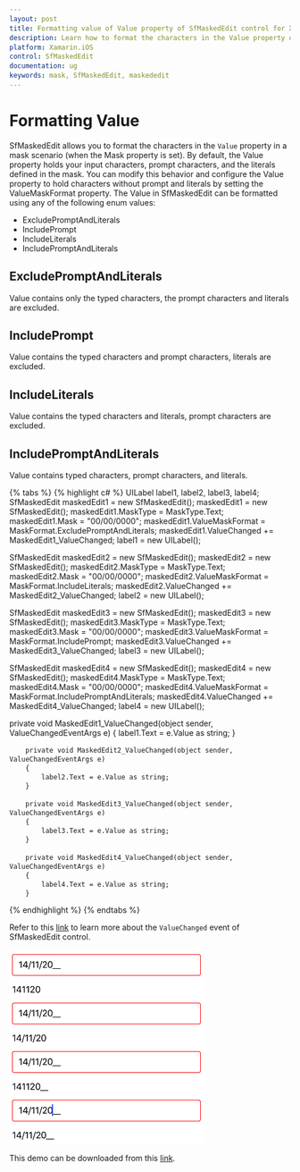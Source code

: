 ```yaml
---
layout: post
title: Formatting value of Value property of SfMaskedEdit control for Xamarin.iOS platform
description: Learn how to format the characters in the Value property of SfMaskedEdit control
platform: Xamarin.iOS
control: SfMaskedEdit
documentation: ug 
keywords: mask, SfMaskedEdit, maskededit
---
```


# Formatting Value

SfMaskedEdit allows you to format the characters in the `Value` property in a mask scenario (when the Mask property is set). By default, the Value property holds your input characters, prompt characters, and the literals defined in the mask. You can modify this behavior and configure the Value property to hold characters without prompt and literals by setting the ValueMaskFormat property. The Value in SfMaskedEdit can be formatted using any of the following enum values:

* ExcludePromptAndLiterals
* IncludePrompt
* IncludeLiterals
* IncludePromptAndLiterals


## ExcludePromptAndLiterals

Value contains only the typed characters, the prompt characters and literals are excluded.

## IncludePrompt

Value contains the typed characters and prompt characters, literals are excluded.

## IncludeLiterals

Value contains the typed characters and literals, prompt characters are excluded.

## IncludePromptAndLiterals

Value contains typed characters, prompt characters, and literals.

{% tabs %}
{% highlight c# %}
UILabel label1, label2, label3, label4;
SfMaskedEdit maskedEdit1 = new SfMaskedEdit();
maskedEdit1 = new SfMaskedEdit();
maskedEdit1.MaskType = MaskType.Text;
maskedEdit1.Mask = "00/00/0000";
maskedEdit1.ValueMaskFormat = MaskFormat.ExcludePromptAndLiterals;
maskedEdit1.ValueChanged += MaskedEdit1_ValueChanged;
label1 = new UILabel();

SfMaskedEdit maskedEdit2 = new SfMaskedEdit();
maskedEdit2 = new SfMaskedEdit();
maskedEdit2.MaskType = MaskType.Text;
maskedEdit2.Mask = "00/00/0000";
maskedEdit2.ValueMaskFormat = MaskFormat.IncludeLiterals;
maskedEdit2.ValueChanged += MaskedEdit2_ValueChanged;
label2 = new UILabel();

SfMaskedEdit maskedEdit3 = new SfMaskedEdit();
maskedEdit3 = new SfMaskedEdit();
maskedEdit3.MaskType = MaskType.Text;
maskedEdit3.Mask = "00/00/0000";
maskedEdit3.ValueMaskFormat = MaskFormat.IncludePrompt;
maskedEdit3.ValueChanged += MaskedEdit3_ValueChanged;
label3 = new UILabel();

SfMaskedEdit maskedEdit4 = new SfMaskedEdit();
maskedEdit4 = new SfMaskedEdit();
maskedEdit4.MaskType = MaskType.Text;
maskedEdit4.Mask = "00/00/0000";
maskedEdit4.ValueMaskFormat = MaskFormat.IncludePromptAndLiterals;
maskedEdit4.ValueChanged += MaskedEdit4_ValueChanged;
label4 = new UILabel(); 
			
private void MaskedEdit1_ValueChanged(object sender, ValueChangedEventArgs e)
        {
            label1.Text = e.Value as string;
        }

        private void MaskedEdit2_ValueChanged(object sender, ValueChangedEventArgs e)
        {
            label2.Text = e.Value as string;
        }

        private void MaskedEdit3_ValueChanged(object sender, ValueChangedEventArgs e)
        {
            label3.Text = e.Value as string;
        }

        private void MaskedEdit4_ValueChanged(object sender, ValueChangedEventArgs e)
        {
            label4.Text = e.Value as string;
        }
{% endhighlight %}
{% endtabs %}

Refer to this [link](Events#valuechanged-event) to learn more about the `ValueChanged` event of SfMaskedEdit control.

![](SfMaskedEditImages/valueformat.png)

This demo can be downloaded from this [link](http://files2.syncfusion.com/Xamarin.iOS/Samples/MaskedEdit_FormattingValue.zip).
